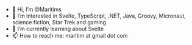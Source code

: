 - 👋 Hi, I’m @Maritims
- 👀 I’m interested in Svelte, TypeScript, .NET, Java, Groovy, Micronaut, science fiction, Star Trek and gaming
- 🌱 I’m currently learning about Svelte
- 📫 How to reach me: maritim at gmail dot com

<!---
Maritims/Maritims is a ✨ special ✨ repository because its `README.md` (this file) appears on your GitHub profile.
You can click the Preview link to take a look at your changes.
--->
